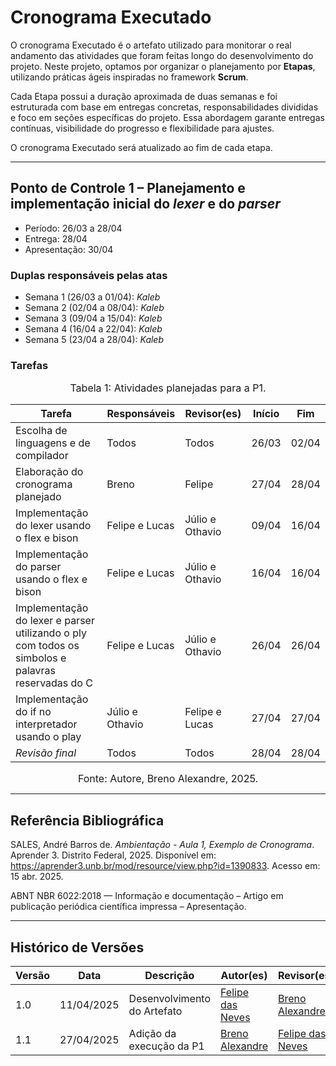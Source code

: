 # Cronograma Executado

O cronograma Executado é o artefato utilizado para monitorar o real andamento das atividades que foram feitas longo do desenvolvimento do projeto. Neste projeto, optamos por organizar o planejamento por **Etapas**, utilizando práticas ágeis inspiradas no framework **Scrum**.

Cada Etapa possui a duração aproximada de duas semanas e foi estruturada com base em entregas concretas, responsabilidades divididas e foco em seções específicas do projeto. Essa abordagem garante entregas contínuas, visibilidade do progresso e flexibilidade para ajustes.

O cronograma Executado será atualizado ao fim de cada etapa.

---

## Ponto de Controle 1 – Planejamento e implementação inicial do _lexer_ e do _parser_
- Período: 26/03 a 28/04
- Entrega: 28/04
- Apresentação: 30/04

### Duplas responsáveis pelas atas
- Semana 1 (26/03 a 01/04): *Kaleb*
- Semana 2 (02/04 a 08/04): *Kaleb*
- Semana 3 (09/04 a 15/04): *Kaleb*
- Semana 4 (16/04 a 22/04): *Kaleb*
- Semana 5 (23/04 a 28/04): *Kaleb*

### Tarefas

<font size="3"><p style="text-align: center">Tabela 1: Atividades planejadas para a P1.</p></font>

| Tarefa                                      |      Responsáveis      |      Revisor(es)   |  Início |  Fim  |
|---------------------------------------------|------------------------|--------------------|---------| ----- |
| Escolha de linguagens e de compilador       | Todos                  | Todos              |  26/03  | 02/04 |
| Elaboração do cronograma planejado          | Breno                  | Felipe             |  27/04  | 28/04 |   
| Implementação do lexer usando o flex e bison                     | Felipe e Lucas        | Júlio e Othavio     |  09/04  | 16/04 |
| Implementação do parser usando o flex e bison                     | Felipe e Lucas         | Júlio e Othavio    |  16/04  | 16/04 |
| Implementação do lexer e parser utilizando o ply com todos os simbolos e palavras reservadas do C                   | Felipe e Lucas         | Júlio e Othavio    |  26/04  | 26/04 |
| Implementação do if no interpretador usando o play                   | Júlio e Othavio         | Felipe e Lucas    |  27/04  | 27/04 |
| *Revisão final*                             | Todos                  | Todos              |  28/04  | 28/04 |

<font size="3"><p style="text-align: center">Fonte: Autore, Breno Alexandre, 2025.</p></font>

---

## Referência Bibliográfica

SALES, André Barros de. *Ambientação - Aula 1, Exemplo de Cronograma*. Aprender 3. Distrito Federal, 2025. Disponível em: <https://aprender3.unb.br/mod/resource/view.php?id=1390833>. Acesso em: 15 abr. 2025.

ABNT NBR 6022:2018 — Informação e documentação – Artigo em publicação periódica científica impressa – Apresentação.

---

## Histórico de Versões

| Versão | Data       | Descrição                           | Autor(es) | Revisor(es) |
|--------|------------|-------------------------------------|-----------|-------------|
| 1.0    | 11/04/2025 | Desenvolvimento do Artefato         | [Felipe das Neves](https://github.com/FelipeFreire-gf) | [Breno Alexandre](https://github.com/brenoalexandre0) |
| 1.1    | 27/04/2025 | Adição da execução da P1         | [Breno Alexandre](https://github.com/brenoalexandre0) | [Felipe das Neves](https://github.com/FelipeFreire-gf) |